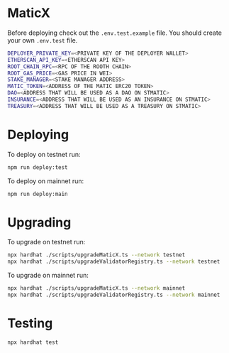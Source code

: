 # MaticX

Before deploying check out the `.env.test.example` file. You should create your own `.env.test` file.

```bash
DEPLOYER_PRIVATE_KEY=<PRIVATE KEY OF THE DEPLOYER WALLET>
ETHERSCAN_API_KEY=<ETHERSCAN API KEY>
ROOT_CHAIN_RPC=<RPC OF THE ROOTH CHAIN>
ROOT_GAS_PRICE=<GAS PRICE IN WEI>
STAKE_MANAGER=<STAKE MANAGER ADDRESS>
MATIC_TOKEN=<ADDRESS OF THE MATIC ERC20 TOKEN>
DAO=<ADDRESS THAT WILL BE USED AS A DAO ON STMATIC>
INSURANCE=<ADDRESS THAT WILL BE USED AS AN INSURANCE ON STMATIC>
TREASURY=<ADDRESS THAT WILL BE USED AS A TREASURY ON STMATIC>
```

# Deploying

To deploy on testnet run:

```bash
npm run deploy:test
```

To deploy on mainnet run:

```bash
npm run deploy:main
```

# Upgrading

To upgrade on testnet run:

```bash
npx hardhat ./scripts/upgradeMaticX.ts --network testnet
npx hardhat ./scripts/upgradeValidatorRegistry.ts --network testnet
```

To upgrade on mainnet run:

```bash
npx hardhat ./scripts/upgradeMaticX.ts --network mainnet
npx hardhat ./scripts/upgradeValidatorRegistry.ts --network mainnet
```

# Testing

```bash
npx hardhat test
```